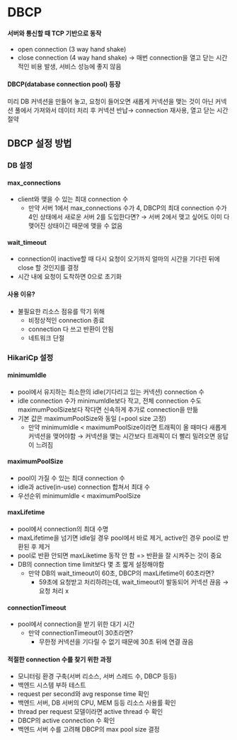 # DBCP
#### 서버와 통신할 때 TCP 기반으로 동작
* open connection (3 way hand shake)
* close connection (4 way hand shake)
→ 매번 connection을 열고 닫는 시간적인 비용 발생, 서비스 성능에 좋지 않음

#### DBCP(database connection pool) 등장
미리 DB 커넥션을 만들어 놓고, 요청이 들어오면 새롭게 커넥션을 맺는 것이 아닌 커넥션 풀에서 가져와서 데이터 처리 후 커넥션 반납→ connection 재사용, 열고 닫는 시간 절약

## DBCP 설정 방법

### DB 설정
#### max_connections
- client와 맺을 수 있는 최대 connection 수 
  - 만약 서버 1에서 max_connections 수가 4, DBCP의 최대 connection 수가 4인 상태에서 새로운 서버 2를 도입한다면? 
    → 서버 2에서 맺고 싶어도 이미 다 맺어진 상태이긴 때문에 맺을 수 없음

#### wait_timeout
- connection이 inactive할 때 다시 요청이 오기까지 얼마의 시간을 기다린 뒤에 close 할 것인지를 결정
- 시간 내에 요청이 도착하면 0으로 초기화

#### 사용 이유?  
* 불필요한 리소스 점유를 막기 위해
  * 비정상적인 connection 종료
  * connection 다 쓰고 반환이 안됨
  * 네트워크 단절

### HikariCp 설정
#### minimumldle
- pool에서 유지하는 최소한의 idle(기다리고 있는 커넥션) connection 수
- idle connection 수가 minimumldle보다 작고, 전체 connection 수도 maximumPoolSize보다 작다면 신속하게 추가로 connection을 만듦
- 기본 값은 maximumPoolSize와 동일 (=pool size 고정)
  - 만약 minimumldle < maximumPoolSize이라면 트래픽이 올 때마다 새롭게 커넥션을 맺어야함 → 커넥션을 맺는 시간보다 트래픽이 더 빨리 밀려오면 응답이 느려짐

#### maximumPoolSize
- pool이 가질 수 있는 최대 connection 수
- idle과 active(in-use) connection 합쳐서 최대 수
- 우선순위 minimumldle < maximumPoolSize

#### maxLifetime
- pool에서 connection의 최대 수명
- maxLifetime을 넘기면 idle일 경우 pool에서 바로 제거, active인 경우 pool로 반환된 후 제거
- pool로 반환 안되면 maxLiketime 동작 안 함 => 반환을 잘 시켜주는 것이 중요
- DB의 connection time limit보다 몇 초 짧게 설정해야함
  - 만약 DB의 wait_timeout이 60초, DBCP의 maxLifetime이 60초라면?
    - 59초에 요청받고 처리하려는데, wait_timeout이 발동되어 커넥션 끊음 → 요청 처리 x

#### connectionTimeout
- pool에서 connection을 받기 위한 대기 시간
  - 만약 connectionTimeout이 30초라면?
      - 무한정 커넥션을 기다릴 수 없기 때문에 30초 뒤에 연결 끊음

#### 적절한 connection 수를 찾기 위한 과정
- 모니터링 환경 구축(서버 리소스, 서버 스레드 수, DBCP 등등)
- 백엔드 시스템 부하 테스트
- request per second와 avg response time 확인
- 백엔드 서버, DB 서버의 CPU, MEM 등등 리소스 사용률 확인
- thread per request 모델이라면 active thread 수 확인
- DBCP의 active connection 수 확인
- 백엔드 서버 수를 고려해 DBCP의 max pool size 결정